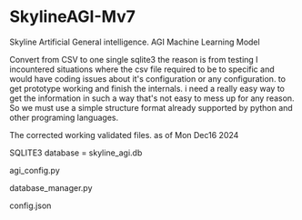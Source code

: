 # SkylineAGI-Mv7
Skyline Artificial General intelligence. AGI Machine Learning Model

Convert from CSV to one single sqlite3
the reason is from testing I incountered situations 
where the csv file required to be to specific and would
have coding issues about it's configuration or any configuration.
to get prototype working and finish the internals.
i need a really easy way to get the information in such a way
that's not easy to mess up for any reason.
So we must use a simple structure format already
supported by python and other programing languages.

The corrected working validated files.
as of Mon Dec16 2024

SQLITE3 database = skyline_agi.db

agi_config.py

database_manager.py

config.json

